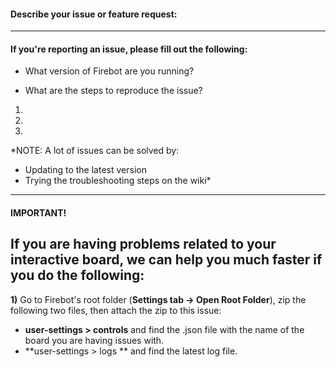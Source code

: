 #### Describe your issue or feature request:



-----------------------------------------------------------------------
#### If you're reporting an issue, please fill out the following:

- What version of Firebot are you running?


- What are the steps to reproduce the issue?
1)
2)
3)

*NOTE: A lot of issues can be solved by:
- Updating to the latest version
- Trying the troubleshooting steps on the wiki*
-----------------------------------------------------------------------
#### IMPORTANT!
## If you are having problems related to your interactive board, we can help you much faster if you do the following:

**1)** Go to Firebot's root folder (**Settings tab -> Open Root Folder**), zip the following two files, then attach the zip to this issue:
- **user-settings > controls** and find the .json file with the name of the board you are having issues with.
- **user-settings > logs ** and find the latest log file.
